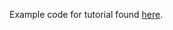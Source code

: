 Example code for tutorial found [here](https://docs.codepost.io/docs/programmatically-place-comments).
